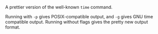 A prettier version of the well-known `time` command.

Running with `-p` gives POSIX-compatible output, and `-g` gives GNU time
compatible output. Running without flags gives the pretty new output
format.
